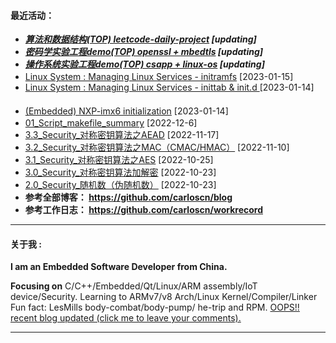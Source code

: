 <!--
**carloscn/carloscn** is a ✨ _special_ ✨ repository because its `README.md` (this file) appears on your GitHub profile.
** img.shields.io

<div id="header" align="center">
  <img src="https://media.giphy.com/media/M9gbBd9nbDrOTu1Mqx/giphy.gif" width="100"/>
</div>

* ARMv8: <a><img height="16" src="https://img.shields.io/static/v1?label=blog&message=ARMv8&color=blue"></a> 
* Linux: <a><img height="16" src="https://img.shields.io/static/v1?label=blog&message=Linux&color=orange"></a>
* ELF: <a><img height="16" src="https://img.shields.io/static/v1?label=blog&message=ELF&color=green"></a>
* Kernel: <a><img height="16" src="https://img.shields.io/static/v1?label=blog&message=Kernel&color=red"></a>
* Compiler: <a><img height="16" src="https://img.shields.io/static/v1?label=blog&message=Compiler&color=lightgrey"></a>
* OPTEE: <a><img height="16" src="https://img.shields.io/static/v1?label=blog&message=OPTEE&color=green"></a>
* Security: <a><img height="16" src="https://img.shields.io/static/v1?label=blog&message=Security&color=DC143C"></a>
* Embedded: <a><img height="16" src="https://img.shields.io/static/v1?label=blog&message=Embedded&color=1dcc66"></a>

https://uutool.cn/color/
---
-->

#### 最近活动：
* ***[算法和数据结构(TOP) leetcode-daily-project](https://github.com/carloscn/structstudy) [updating]*** <img height="16" src="https://img.shields.io/static/v1?label=blog&message=ALGO&color=red"></a> <a><img height="16" src="https://img.shields.io/static/v1?label=blog&message=C Programming&color=FF1493"></a>
* ***[密码学实验工程demo(TOP) openssl + mbedtls](https://github.com/carloscn/cryptography) [updating]*** <a><img height="16" src="https://img.shields.io/static/v1?label=blog&message=Security&color=DC143C"></a> <a><img height="16" src="https://img.shields.io/static/v1?label=blog&message=C Programming&color=FF1493"></a>
* ***[操作系统实验工程demo(TOP) csapp + linux-os](https://github.com/carloscn/clab) [updating]*** <a><img height="16" src="https://img.shields.io/static/v1?label=blog&message=Linux&color=orange"></a> <a><img height="16" src="https://img.shields.io/static/v1?label=blog&message=C Programming&color=FF1493"></a>
* [Linux System : Managing Linux Services - initramfs](https://github.com/carloscn/blog/issues/173) [2023-01-15] <a><img height="16" src="https://img.shields.io/static/v1?label=blog&message=Linux&color=orange"></a>
* [Linux System : Managing Linux Services - inittab & init.d ](https://github.com/carloscn/blog/issues/171) [2023-01-14] <a><img height="16" src="https://img.shields.io/static/v1?label=blog&message=Linux&color=orange"></a>
* [(Embedded) NXP-imx6 initialization](https://github.com/carloscn/blog/issues/172) [2023-01-14] <a><img height="16" src="https://img.shields.io/static/v1?label=blog&message=Embedded&color=1dcc66"></a>
* [01_Script_makefile_summary](https://github.com/carloscn/blog/issues/167) [2022-12-6]  <a><img height="16" src="https://img.shields.io/static/v1?label=blog&message=Linux&color=orange"></a> <a><img height="16" src="https://img.shields.io/static/v1?label=blog&message=ELF&color=green"></a>
* [3.3_Security_对称密钥算法之AEAD](https://github.com/carloscn/blog/issues/145) [2022-11-17] <a><img height="16" src="https://img.shields.io/static/v1?label=blog&message=Security&color=DC143C"></a>
* [3.2_Security_对称密钥算法之MAC（CMAC/HMAC）](https://github.com/carloscn/blog/issues/144) [2022-11-10] <a><img height="16" src="https://img.shields.io/static/v1?label=blog&message=Security&color=DC143C"></a>
* [3.1_Security_对称密钥算法之AES](https://github.com/carloscn/blog/issues/138) [2022-10-25] <a><img height="16" src="https://img.shields.io/static/v1?label=blog&message=Security&color=DC143C"></a>
* [3.0_Security_对称密钥算法加解密](https://github.com/carloscn/blog/issues/137) [2022-10-23] <a><img height="16" src="https://img.shields.io/static/v1?label=blog&message=Security&color=DC143C"></a>
* [2.0_Security_随机数（伪随机数）](https://github.com/carloscn/blog/issues/136) [2022-10-23] <a><img height="16" src="https://img.shields.io/static/v1?label=blog&message=Security&color=DC143C"></a>
* **参考全部博客： https://github.com/carloscn/blog** <a><a href="https://github.com/carloscn/blog/blob/main/README.md#ARMv8"><img height="16" src="https://img.shields.io/static/v1?label=blog&message=ARMv8&color=blue"></a> <a><a href="https://github.com/carloscn/blog/blob/main/README.md#linux-userspace"><img height="16" src="https://img.shields.io/static/v1?label=blog&message=Linux&color=orange"></a> <a><a href="https://github.com/carloscn/blog/blob/main/README.md#linux-kernel"><img height="16" src="https://img.shields.io/static/v1?label=blog&message=Kernel&color=red"></a> <a><a href="https://github.com/carloscn/blog/blob/main/README.md#embedded"><img height="16" src="https://img.shields.io/static/v1?label=blog&message=Embedded&color=green"></a> <a><a href="https://github.com/carloscn/blog/blob/main/README.md#Qt"><img height="16" src="https://img.shields.io/static/v1?label=blog&message=Qt&color=greenlight"></a> 
* **参考工作日志： https://github.com/carloscn/workrecord**
-----------------

#### 关于我 :

**I am an Embedded Software Developer from China.** 

**Focusing on** C/C++/Embedded/Qt/Linux/ARM assembly/IoT device/Security. Learning to ARMv7/v8 Arch/Linux Kernel/Compiler/Linker Fun fact: LesMills body-combat/body-pump/ he-trip and RPM. [OOPS!! recent blog updated (click me to leave your comments).](https://github.com/carloscn/blog/discussions)

-----------------
<!--
<img width="200" alt="image" src="https://user-images.githubusercontent.com/16836611/163514037-fb7cc845-c7d2-41ae-acbc-8a202f2f9016.png">
</div>

<img src="https://komarev.com/ghpvc/?username=carloscn&style=flat-square&color=blue" alt=""/>
<div id="header" align="left">
<a><img alt="open-source" src="https://img.shields.io/badge/git-%23F05033.svg?logo=git&logoColor=white&style=flat"></a>
<a><img alt="open-source" src="https://img.shields.io/badge/github-%23121011.svg?logo=github&logoColor=white&style=flat"></a>
<a><a href="https://t.me/zzzzzmle"><img alt="open-source" src="https://img.shields.io/badge/Telegram-2CA5E0?logo=telegram&logoColor=white&style=flat"></a>
<a href="https://github.com/carloscn/blog"><img alt="open-source" src="https://img.shields.io/website-up-down-green-red/https/lbesson.bitbucket.io.svg"></a>
<a href="https://github.com/wifialan/ARMv8-A_Reference_Manual"><img alt="open-source" src="https://img.shields.io/website-up-down-green-red/http/myfakewebsitethatshouldnotexist.at.least.i.hope.svg"></a>
</div>

-----------------

#### 仓库入口：
* [参考文献入口 ：https://github.com/carloscn/doclib](https://github.com/carloscn/doclib)
* [个人博客入口 ：https://github.com/carloscn/blog](https://github.com/carloscn/blog)
* [架构集训入口 ：https://github.com/carloscn/armv8-train](https://github.com/carloscn/armv8-train)
* [数据结构入口 ：https://github.com/carloscn/structstudy](https://github.com/carloscn/structstudy)
* [Linux的内核 ：https://github.com/carloscn/raspi-linux](https://github.com/carloscn/raspi-linux)
* [uboot的入口 ：https://github.com/carloscn/raspi-uboot](https://github.com/carloscn/raspi-uboot)
* [安全套件源代 ：https://github.com/carloscn/raspi-aft](https://github.com/carloscn/raspi-aft)
* [安全系统源代 ：https://github.com/carloscn/user-optee-os](https://github.com/carloscn/user-optee-os)
* [安全应用实例 ：https://github.com/carloscn/optee_examples](https://github.com/carloscn/optee_examples)
* [配置文件综合 ：https://github.com/carloscn/config](https://github.com/carloscn/config)

-->


